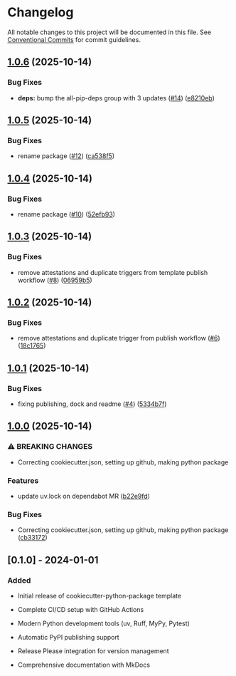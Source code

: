 # Changelog

All notable changes to this project will be documented in this file. See [Conventional Commits](https://conventionalcommits.org) for commit guidelines.

## [1.0.6](https://github.com/serafinovsky/cookiecutter-uv-package/compare/v1.0.5...v1.0.6) (2025-10-14)


### Bug Fixes

* **deps:** bump the all-pip-deps group with 3 updates ([#14](https://github.com/serafinovsky/cookiecutter-uv-package/issues/14)) ([e8210eb](https://github.com/serafinovsky/cookiecutter-uv-package/commit/e8210eb963b1c69398ef35ba5d911d541281251d))

## [1.0.5](https://github.com/serafinovsky/cookiecutter-uv-package/compare/v1.0.4...v1.0.5) (2025-10-14)


### Bug Fixes

* rename package ([#12](https://github.com/serafinovsky/cookiecutter-uv-package/issues/12)) ([ca538f5](https://github.com/serafinovsky/cookiecutter-uv-package/commit/ca538f504f69fccf19f115479d2bbcdafa3b0026))

## [1.0.4](https://github.com/serafinovsky/cookiecutter-py-package/compare/v1.0.3...v1.0.4) (2025-10-14)


### Bug Fixes

* rename package ([#10](https://github.com/serafinovsky/cookiecutter-py-package/issues/10)) ([52efb93](https://github.com/serafinovsky/cookiecutter-py-package/commit/52efb93204034bcbea40ad8d7746ffa321dc3a76))

## [1.0.3](https://github.com/serafinovsky/cookiecutter-python-package/compare/v1.0.2...v1.0.3) (2025-10-14)


### Bug Fixes

* remove attestations and duplicate triggers from template publish workflow ([#8](https://github.com/serafinovsky/cookiecutter-python-package/issues/8)) ([06959b5](https://github.com/serafinovsky/cookiecutter-python-package/commit/06959b56933e85742945f397ef85e9558edad951))

## [1.0.2](https://github.com/serafinovsky/cookiecutter-python-package/compare/v1.0.1...v1.0.2) (2025-10-14)


### Bug Fixes

* remove attestations and duplicate trigger from publish workflow ([#6](https://github.com/serafinovsky/cookiecutter-python-package/issues/6)) ([18c1765](https://github.com/serafinovsky/cookiecutter-python-package/commit/18c17650535a487a39bca22769896efe01e068aa))

## [1.0.1](https://github.com/serafinovsky/cookiecutter-python-package/compare/v1.0.0...v1.0.1) (2025-10-14)


### Bug Fixes

* fixing publishing, dock and readme ([#4](https://github.com/serafinovsky/cookiecutter-python-package/issues/4)) ([5334b7f](https://github.com/serafinovsky/cookiecutter-python-package/commit/5334b7f5ff5e81baba223a7043ee283ccb3385da))

## [1.0.0](https://github.com/serafinovsky/cookiecutter-python-package/compare/v0.1.0...v1.0.0) (2025-10-14)


### ⚠ BREAKING CHANGES

* Correcting cookiecutter.json, setting up github, making python package

### Features

* update uv.lock on dependabot MR ([b22e9fd](https://github.com/serafinovsky/cookiecutter-python-package/commit/b22e9fd9116fc1e82629d0f23611d81d20c9e910))


### Bug Fixes

* Correcting cookiecutter.json, setting up github, making python package ([cb33172](https://github.com/serafinovsky/cookiecutter-python-package/commit/cb331725411ee052d8b838f8c9555df4cbc06eae))

## [0.1.0] - 2024-01-01

### Added

- Initial release of cookiecutter-python-package template
- Complete CI/CD setup with GitHub Actions
- Modern Python development tools (uv, Ruff, MyPy, Pytest)
- Automatic PyPI publishing support
- Release Please integration for version management

- Comprehensive documentation with MkDocs
